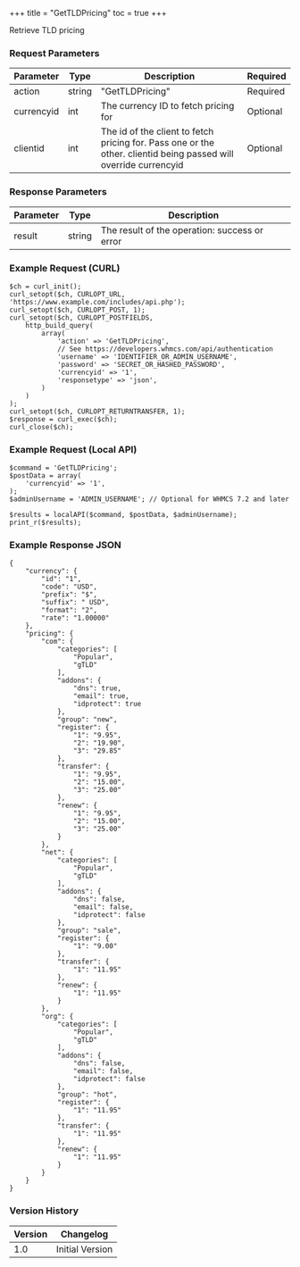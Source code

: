 +++
title = "GetTLDPricing"
toc = true
+++

Retrieve TLD pricing

### Request Parameters

| Parameter | Type | Description | Required |
| --------- | ---- | ----------- | -------- |
| action | string | "GetTLDPricing" | Required |
| currencyid | int | The currency ID to fetch pricing for | Optional |
| clientid | int | The id of the client to fetch pricing for. Pass one or the other. clientid being passed will override currencyid | Optional |

### Response Parameters

| Parameter | Type | Description |
| --------- | ---- | ----------- |
| result | string | The result of the operation: success or error |


### Example Request (CURL)

```
$ch = curl_init();
curl_setopt($ch, CURLOPT_URL, 'https://www.example.com/includes/api.php');
curl_setopt($ch, CURLOPT_POST, 1);
curl_setopt($ch, CURLOPT_POSTFIELDS,
    http_build_query(
        array(
            'action' => 'GetTLDPricing',
            // See https://developers.whmcs.com/api/authentication
            'username' => 'IDENTIFIER_OR_ADMIN_USERNAME',
            'password' => 'SECRET_OR_HASHED_PASSWORD',
            'currencyid' => '1',
            'responsetype' => 'json',
        )
    )
);
curl_setopt($ch, CURLOPT_RETURNTRANSFER, 1);
$response = curl_exec($ch);
curl_close($ch);
```


### Example Request (Local API)

```
$command = 'GetTLDPricing';
$postData = array(
    'currencyid' => '1',
);
$adminUsername = 'ADMIN_USERNAME'; // Optional for WHMCS 7.2 and later

$results = localAPI($command, $postData, $adminUsername);
print_r($results);
```


### Example Response JSON

```
{
    "currency": {
        "id": "1",
        "code": "USD",
        "prefix": "$",
        "suffix": " USD",
        "format": "2",
        "rate": "1.00000"
    },
    "pricing": {
        "com": {
            "categories": [
                "Popular",
                "gTLD"
            ],
            "addons": {
                "dns": true,
                "email": true,
                "idprotect": true
            },
            "group": "new",
            "register": {
                "1": "9.95",
                "2": "19.90",
                "3": "29.85"
            },
            "transfer": {
                "1": "9.95",
                "2": "15.00",
                "3": "25.00"
            },
            "renew": {
                "1": "9.95",
                "2": "15.00",
                "3": "25.00"
            }
        },
        "net": {
            "categories": [
                "Popular",
                "gTLD"
            ],
            "addons": {
                "dns": false,
                "email": false,
                "idprotect": false
            },
            "group": "sale",
            "register": {
                "1": "9.00"
            },
            "transfer": {
                "1": "11.95"
            },
            "renew": {
                "1": "11.95"
            }
        },
        "org": {
            "categories": [
                "Popular",
                "gTLD"
            ],
            "addons": {
                "dns": false,
                "email": false,
                "idprotect": false
            },
            "group": "hot",
            "register": {
                "1": "11.95"
            },
            "transfer": {
                "1": "11.95"
            },
            "renew": {
                "1": "11.95"
            }
        }
    }
}
```


### Version History

| Version | Changelog |
| ------- | --------- |
| 1.0 | Initial Version |
